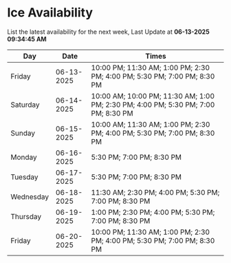 # Ice Availability

List the latest availability for the next week, Last Update at **06-13-2025 09:34:45 AM**

| Day         | Date        | Times       |
| ----------- | ----------- | ----------- |
|Friday|06-13-2025|10:00 PM; 11:30 AM; 1:00 PM; 2:30 PM; 4:00 PM; 5:30 PM; 7:00 PM; 8:30 PM|
|Saturday|06-14-2025|10:00 AM; 10:00 PM; 11:30 AM; 1:00 PM; 2:30 PM; 4:00 PM; 5:30 PM; 7:00 PM; 8:30 PM|
|Sunday|06-15-2025|10:00 AM; 11:30 AM; 1:00 PM; 2:30 PM; 4:00 PM; 5:30 PM; 7:00 PM; 8:30 PM|
|Monday|06-16-2025|5:30 PM; 7:00 PM; 8:30 PM|
|Tuesday|06-17-2025|5:30 PM; 7:00 PM; 8:30 PM|
|Wednesday|06-18-2025|11:30 AM; 2:30 PM; 4:00 PM; 5:30 PM; 7:00 PM; 8:30 PM|
|Thursday|06-19-2025|1:00 PM; 2:30 PM; 4:00 PM; 5:30 PM; 7:00 PM; 8:30 PM|
|Friday|06-20-2025|10:00 PM; 11:30 AM; 1:00 PM; 2:30 PM; 4:00 PM; 5:30 PM; 7:00 PM; 8:30 PM|
